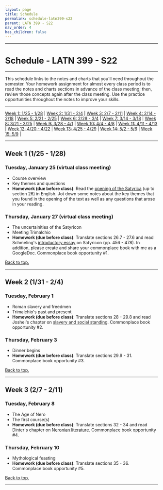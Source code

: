 ```yaml
---
layout: page
title: Schedule
permalink: schedule-latn399-s22
parent: LATN 399 - S22
nav_order: 4
has_children: false
---
```

***

# Schedule - LATN 399 - S22

***

This schedule links  to the notes and charts that you'll need throughout the semester. Your homework assignment for almost every class period is to read the notes and charts sections in advance of the class meeting; then, review those concepts again after the class meeting. Use the practice opportunities throughout the notes to improve your skills.

***

[Week 1: 1/25 - 1/28](#week-1) \| [Week 2: 1/31 - 2/4](#week-2) \| [Week 3: 2/7 - 2/11](#week-3) \|
[Week 4: 2/14 - 2/18](#week-4) \| [Week 5: 2/21 - 2/25](#week-5) \| [Week 6: 2/28 - 3/4](#week-6) \|
[Week 7: 3/14 - 3/18](#week-7) \| [Week 8: 3/21 - 3/25](#week-8) \| [Week 9: 3/28 - 4/1](#week-9) \|
[Week 10: 4/4 - 4/8](#week-10) \| [Week 11: 4/11 - 4/13](#week-11) \| [Week 12: 4/20 - 4/22](#week-12) \|
[Week 13: 4/25 - 4/29](#week-13) \| [Week 14: 5/2 - 5/6](#week-14) \| [Week 15: 5/9](#week-15) \|

***

## Week 1 (1/25 - 1/28)

### Tuesday, January 25 (virtual class meeting)
- Course overview
- Key themes and questions
- **Homework (due before class)**: Read the [opening of the Satyrica](https://www.poetryintranslation.com/PITBR/Latin/PetroniusSatyriconPartI.php) (up to section 26) in English. Jot down some notes about the key themes that you found in the opening of the text as well as any questions that arose in your reading.

### Thursday, January 27 (virtual class meeting)
- The uncertainities of the Satyricon
- Meeting Trimalchio 
- **Homework (due before class)**: Translate sections 26.7 - 27.6 and read Schmeling's [introductory essay](https://drive.google.com/file/d/1W_e8shQdZrIkm7ENnOgXWo8K9j27GWol/view?usp=sharing) on Satyricon (pp. 456 - 478). In addition, please create and share your commonplace book with me as a GoogleDoc. Commonplace book opportunity #1.

[Back to top.](#top)

***

## Week 2 (1/31 - 2/4)

### Tuesday, February 1
- Roman slavery and freedmen
- Trimalchio's past and present
- **Homework (due before class)**: Translate sections 28 - 29.8 and read Joshel's chapter on [slavery and social standing](https://drive.google.com/file/d/1PBHA-ASWpfCJwLUXQ0o5QSi6zKVtznue/view?usp=sharing). Commonplace book opportunity #2.

### Thursday, February 3
- Dinner begins
- **Homework (due before class)**: Translate sections 29.9 - 31. Commonplace book opportunity #3.

[Back to top.](#top)

***

## Week 3 (2/7 - 2/11)

### Tuesday, February 8
- The Age of Nero
- The first course(s)
- **Homework (due before class)**: Translate sections 32 - 34 and read Dinter's chapter on [Neronian literature](https://drive.google.com/file/d/1xyD_MZY10oczR_wByHWJKSDNq9CKD1Of/view?usp=sharing). Commonplace book opportunity #4.

### Thursday, February 10
- Mythological feasting
- **Homework (due before class)**: Translate sections 35 - 36. Commonplace book opportunity #5.

[Back to top.](#top)

***
